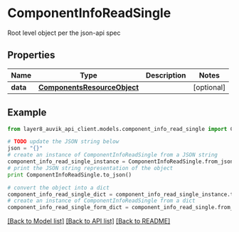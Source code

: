 # ComponentInfoReadSingle

Root level object per the json-api spec

## Properties
Name | Type | Description | Notes
------------ | ------------- | ------------- | -------------
**data** | [**ComponentsResourceObject**](ComponentsResourceObject.md) |  | [optional] 

## Example

```python
from layer8_auvik_api_client.models.component_info_read_single import ComponentInfoReadSingle

# TODO update the JSON string below
json = "{}"
# create an instance of ComponentInfoReadSingle from a JSON string
component_info_read_single_instance = ComponentInfoReadSingle.from_json(json)
# print the JSON string representation of the object
print ComponentInfoReadSingle.to_json()

# convert the object into a dict
component_info_read_single_dict = component_info_read_single_instance.to_dict()
# create an instance of ComponentInfoReadSingle from a dict
component_info_read_single_form_dict = component_info_read_single.from_dict(component_info_read_single_dict)
```
[[Back to Model list]](../README.md#documentation-for-models) [[Back to API list]](../README.md#documentation-for-api-endpoints) [[Back to README]](../README.md)



